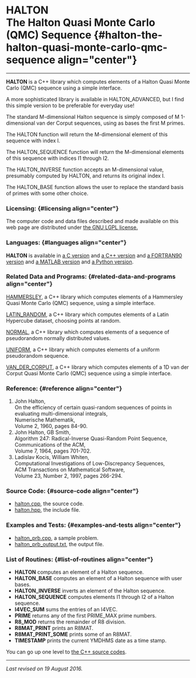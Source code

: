 HALTON\
The Halton Quasi Monte Carlo (QMC) Sequence {#halton-the-halton-quasi-monte-carlo-qmc-sequence align="center"}
===========================================

------------------------------------------------------------------------

**HALTON** is a C++ library which computes elements of a Halton Quasi
Monte Carlo (QMC) sequence using a simple interface.

A more sophisticated library is available in HALTON\_ADVANCED, but I
find this simple version to be preferable for everyday use!

The standard M-dimensional Halton sequence is simply composed of M
1-dimensional van der Corput sequences, using as bases the first M
primes.

The HALTON function will return the M-dimensional element of this
sequence with index I.

The HALTON\_SEQUENCE function will return the M-dimensional elements of
this sequence with indices I1 through I2.

The HALTON\_INVERSE function accepts an M-dimensional value, presumably
computed by HALTON, and returns its original index I.

The HALTON\_BASE function allows the user to replace the standard basis
of primes with some other choice.

### Licensing: {#licensing align="center"}

The computer code and data files described and made available on this
web page are distributed under [the GNU LGPL
license.](../../txt/gnu_lgpl.txt)

### Languages: {#languages align="center"}

**HALTON** is available in [a C version](../../c_src/halton/halton.html)
and [a C++ version](../../cpp_src/halton/halton.html) and [a FORTRAN90
version](../../f_src/halton/halton.html) and [a MATLAB
version](../../m_src/halton/halton.html) and [a Python
version](../../py_src/halton/halton.html).

### Related Data and Programs: {#related-data-and-programs align="center"}

[HAMMERSLEY](../../cpp_src/hammersley/hammersley.html), a C++ library
which computes elements of a Hammersley Quasi Monte Carlo (QMC)
sequence, using a simple interface.

[LATIN\_RANDOM](../../cpp_src/latin_random/latin_random.html), a C++
library which computes elements of a Latin Hypercube dataset, choosing
points at random.

[NORMAL](../../cpp_src/normal/normal.html), a C++ library which computes
elements of a sequence of pseudorandom normally distributed values.

[UNIFORM](../../cpp_src/uniform/uniform.html), a C++ library which
computes elements of a uniform pseudorandom sequence.

[VAN\_DER\_CORPUT](../../cpp_src/van_der_corput/van_der_corput.html), a
C++ library which computes elements of a 1D van der Corput Quasi Monte
Carlo (QMC) sequence using a simple interface.

### Reference: {#reference align="center"}

1.  John Halton,\
    On the efficiency of certain quasi-random sequences of points in
    evaluating multi-dimensional integrals,\
    Numerische Mathematik,\
    Volume 2, 1960, pages 84-90.
2.  John Halton, GB Smith,\
    Algorithm 247: Radical-Inverse Quasi-Random Point Sequence,\
    Communications of the ACM,\
    Volume 7, 1964, pages 701-702.
3.  Ladislav Kocis, William Whiten,\
    Computational Investigations of Low-Discrepancy Sequences,\
    ACM Transactions on Mathematical Software,\
    Volume 23, Number 2, 1997, pages 266-294.

### Source Code: {#source-code align="center"}

-   [halton.cpp](halton.cpp), the source code.
-   [halton.hpp](halton.hpp), the include file.

### Examples and Tests: {#examples-and-tests align="center"}

-   [halton\_prb.cpp](halton_prb.cpp), a sample problem.
-   [halton\_prb\_output.txt](halton_prb_output.txt), the output file.

### List of Routines: {#list-of-routines align="center"}

-   **HALTON** computes an element of a Halton sequence.
-   **HALTON\_BASE** computes an element of a Halton sequence with user
    bases.
-   **HALTON\_INVERSE** inverts an element of the Halton sequence.
-   **HALTON\_SEQUENCE** computes elements I1 through I2 of a Halton
    sequence.
-   **I4VEC\_SUM** sums the entries of an I4VEC.
-   **PRIME** returns any of the first PRIME\_MAX prime numbers.
-   **R8\_MOD** returns the remainder of R8 division.
-   **R8MAT\_PRINT** prints an R8MAT.
-   **R8MAT\_PRINT\_SOME** prints some of an R8MAT.
-   **TIMESTAMP** prints the current YMDHMS date as a time stamp.

You can go up one level to [the C++ source codes](../cpp_src.html).

------------------------------------------------------------------------

*Last revised on 19 August 2016.*
